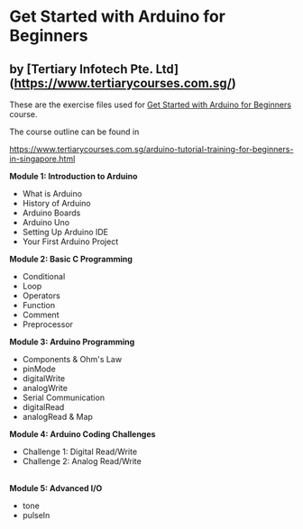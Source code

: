 # Get Started with Arduino for Beginners
## by [Tertiary Infotech Pte. Ltd] (https://www.tertiarycourses.com.sg/)

These are the exercise files used for [Get Started with Arduino for Beginners](https://www.tertiarycourses.com.sg/arduino-tutorial-training-for-beginners-in-singapore.html) course. 

The course outline can be found in 

https://www.tertiarycourses.com.sg/arduino-tutorial-training-for-beginners-in-singapore.html

<p><strong>Module 1: Introduction to Arduino</strong></p>
<ul>
<li>What is Arduino</li>
<li>History of Arduino</li>
<li>Arduino Boards</li>
<li>Arduino Uno</li>
<li>Setting Up Arduino IDE</li>
<li>Your First Arduino Project</li>
</ul>
<p><strong>Module 2: Basic C Programming</strong></p>
<ul>
<li>Conditional</li>
<li>Loop</li>
<li>Operators</li>
<li>Function</li>
<li>Comment</li>
<li>Preprocessor</li>
</ul>
<p><strong>Module 3: Arduino Programming</strong></p>
<ul>
<li>Components &amp; Ohm's Law</li>
<li>pinMode</li>
<li>digitalWrite</li>
<li>analogWrite</li>
<li>Serial Communication</li>
<li>digitalRead</li>
<li>analogRead &amp; Map</li>
</ul>
<p><strong>Module 4: Arduino Coding Challenges</strong></p>
<ul>
<li>Challenge 1: Digital Read/Write</li>
<li>Challenge 2: Analog Read/Write</li>
</ul>
<p><br /><strong>Module 5: Advanced I/O</strong></p>
<ul>
<li>tone</li>
<li>pulseIn</li>
</ul>
